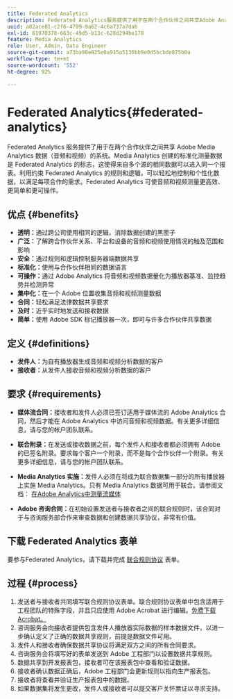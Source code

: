 ```yaml
---
title: Federated Analytics
description: Federated Analytics服务提供了用于在两个合作伙伴之间共享Adobe Analytics的流媒体数据的系统。
uuid: a82ace81-c2f6-4799-9a62-4c6a737a7dab
exl-id: 81970370-663c-49d5-b13c-628d294be178
feature: Media Analytics
role: User, Admin, Data Engineer
source-git-commit: a73ba98e025e0a915a5136bb9e0d5bcbde875b0a
workflow-type: tm+mt
source-wordcount: '552'
ht-degree: 92%

---
```


# Federated Analytics{#federated-analytics}

Federated Analytics 服务提供了用于在两个合作伙伴之间共享 Adobe Media Analytics 数据（音频和视频）的系统。Media Analytics 创建的标准化测量数据是 Federated Analytics 的标志，这使得来自多个源的相同数据可以进入同一个报表。利用约束 Federated Analytics 的规则和逻辑，可以轻松地控制和个性化数据，以满足每项合作的需求。Federated Analytics 可使音频和视频测量更高效、更简单和更可操作。

## 优点 {#benefits}

* **透明：**&#x200B;通过跨公司使用相同的逻辑，消除数据创建的黑匣子
* **广泛：**&#x200B;了解跨合作伙伴关系、平台和设备的音频和视频使用情况的触及范围和影响
* **安全：**&#x200B;通过规则和逻辑控制服务器端数据共享
* **标准化：**&#x200B;使用与合作伙伴相同的数据语言
* **可操作：**&#x200B;通过 Adobe Analytics 将音频和视频数据量化为播放器基准、监控趋势并检测异常
* **集中化：**&#x200B;在一个 Adobe 位置收集音频和视频测量数据
* **合同：**&#x200B;轻松满足法律数据共享要求
* **及时：**&#x200B;近乎实时地发送和接收数据
* **简单：**&#x200B;使用 Adobe SDK 标记播放器一次，即可与许多合作伙伴共享数据

## 定义 {#definitions}

* **发件人：**&#x200B;为自有播放器生成音频和视频分析数据的客户
* **接收者：**&#x200B;从发件人接收音频和视频分析数据的客户

## 要求 {#requirements}

* **媒体流合同：**&#x200B;接收者和发件人必须已签订适用于媒体流的 Adobe Analytics 合同，然后才能在 Adobe Analytics 中访问音频和视频数据。有关更多详细信息，请与您的帐户团队联系。
* **联合附录：**&#x200B;在发送或接收数据之前，每个发件人和接收者都必须拥有 Adobe 的已签名附录。要求每个客户一个附录，而不是每个合作伙伴一个附录。有关更多详细信息，请与您的帐户团队联系。

* **Media Analytics 实施：**&#x200B;发件人必须在将成为联合数据集一部分的所有播放器上实施 Media Analytics。只有 Media Analytics 数据可用于联合。请参阅文档： [在Adobe Analytics中测量流媒体](/help/media-overview.md)

* **Adobe 咨询合同：**&#x200B;在初始设置发送者与接收者之间的联合规则时，该合同对于与咨询服务部合作来审查数据和创建数据共享协议，非常有价值。

## 下载 Federated Analytics 表单

要参与Federated Analytics，请下载并完成 [联合规则协议](assets/federated_analytics_form.pdf) 表单。

## 过程 {#process}

1. 发送者与接收者共同填写联合规则协议表单。联合规则协议表单中包含适用于工程团队的特殊字段，并且只应使用 Adobe Acrobat 进行编辑。[免费下载 Acrobat。](https://get.adobe.com/cn/reader/)
1. 咨询服务会向接收者提供包含发件人播放器实际数据的样本数据文件，以进一步确认定义了正确的数据共享规则，前提是数据文件可用。
1. 发件人和接收者确保数据共享协议将满足双方之间的所有合同要求。
1. 咨询服务会将填写好的表单发送到 Adobe 工程部门以设置数据共享规则。
1. 数据共享到开发报表包，接收者可在该报表包中查看和验证数据。
1. 接收者确认数据正确后，Adobe 工程部门会更新规则以指向生产报表包。
1. 接收者将查看并验证生产报表包中的数据。
1. 如果数据集将发生更改，发件人或接收者可以提交客户关怀票证以寻求支持。
